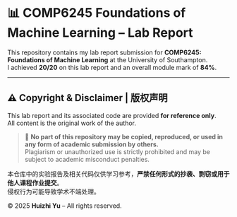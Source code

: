 # 📊 COMP6245 Foundations of Machine Learning – Lab Report

This repository contains my lab report submission for **COMP6245: Foundations of Machine Learning** at the University of Southampton.  
I achieved **20/20** on this lab report and an overall module mark of **84%**.

---

## ⚠️ Copyright & Disclaimer | 版权声明

This lab report and its associated code are provided **for reference only**.  
All content is the original work of the author.

> 📌 **No part of this repository may be copied, reproduced, or used in any form of academic submission by others.**  
> Plagiarism or unauthorized use is strictly prohibited and may be subject to academic misconduct penalties.

本仓库中的实验报告及相关代码仅供学习参考，**严禁任何形式的抄袭、剽窃或用于他人课程作业提交**。  
侵权行为可能导致学术不端处理。

© 2025 **Huizhi Yu** – All rights reserved.


